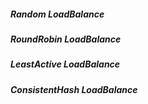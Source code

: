 ##### Random LoadBalance

##### RoundRobin LoadBalance

##### LeastActive LoadBalance

##### ConsistentHash LoadBalance

